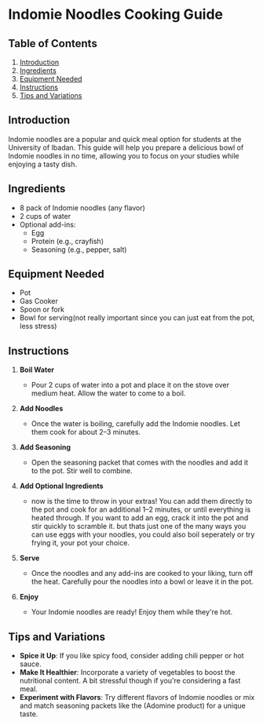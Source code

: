 # Indomie Noodles Cooking Guide

## Table of Contents
1. [Introduction](#introduction)
2. [Ingredients](#ingredients)
3. [Equipment Needed](#equipment-needed)
4. [Instructions](#instructions)
5. [Tips and Variations](#tips-and-variations)

## Introduction
Indomie noodles are a popular and quick meal option for students at the University of Ibadan. This guide will help you prepare a delicious bowl of Indomie noodles in no time, allowing you to focus on your studies while enjoying a tasty dish.

## Ingredients
- 8 pack of Indomie noodles (any flavor)
- 2 cups of water
- Optional add-ins:
  - Egg
  - Protein (e.g., crayfish)
  - Seasoning (e.g., pepper, salt)

## Equipment Needed
- Pot
- Gas Cooker
- Spoon or fork
- Bowl for serving(not really important since you can just eat from the pot, less stress)

## Instructions
1. **Boil Water**  
   - Pour 2 cups of water into a pot and place it on the stove over medium heat. Allow the water to come to a boil.

2. **Add Noodles**  
   - Once the water is boiling, carefully add the Indomie noodles. Let them cook for about 2–3 minutes.

3. **Add Seasoning**  
   - Open the seasoning packet that comes with the noodles and add it to the pot. Stir well to combine.

4. **Add Optional Ingredients**  
   - now is the time to throw in your extras! You can add them directly to the pot and cook for an additional 1–2 minutes, or until everything is heated through. If you want to add an egg, crack it into the pot and stir quickly to scramble it. but thats just one of the many ways you can use eggs with your noodles, you could also boil seperately or try frying it, your pot your choice.

5. **Serve**  
   - Once the noodles and any add-ins are cooked to your liking, turn off the heat. Carefully pour the noodles into a bowl or leave it in the pot.

6. **Enjoy**  
   - Your Indomie noodles are ready! Enjoy them while they're hot.

## Tips and Variations
- **Spice it Up**: If you like spicy food, consider adding chili pepper or hot sauce.
- **Make It Healthier**: Incorporate a variety of vegetables to boost the nutritional content. A bit stressful though if you're considering a fast meal.
- **Experiment with Flavors**: Try different flavors of Indomie noodles or mix and match seasoning packets like the (Adomine product) for a unique taste.
